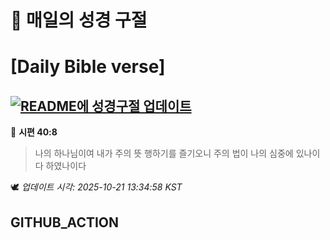 # 🙏 매일의 성경 구절
# [Daily Bible verse]
## [![README에 성경구절 업데이트](https://github.com/DONGSUKA/first_test/actions/workflows/update-readme-bible.yml/badge.svg)](https://github.com/DONGSUKA/first_test/actions/workflows/update-readme-bible.yml)
<!-- START_BIBLE_VERSE -->
📖 **시편 40:8**
> 나의 하나님이여 내가 주의 뜻 행하기를 즐기오니 주의 법이 나의 심중에 있나이다 하였나이다

🕊️ _업데이트 시각: 2025-10-21 13:34:58 KST_
  <!-- END_BIBLE_VERSE -->
## GITHUB_ACTION
